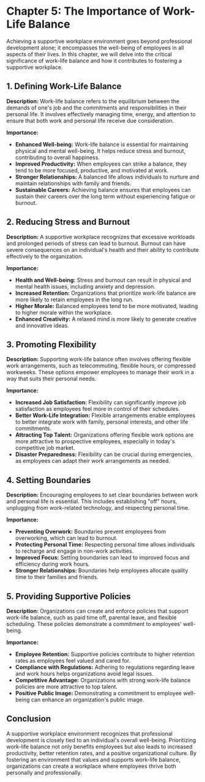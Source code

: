 Chapter 5: The Importance of Work-Life Balance
==============================================

Achieving a supportive workplace environment goes beyond professional development alone; it encompasses the well-being of employees in all aspects of their lives. In this chapter, we will delve into the critical significance of work-life balance and how it contributes to fostering a supportive workplace.

**1. Defining Work-Life Balance**
---------------------------------

**Description:** Work-life balance refers to the equilibrium between the demands of one's job and the commitments and responsibilities in their personal life. It involves effectively managing time, energy, and attention to ensure that both work and personal life receive due consideration.

**Importance:**

* **Enhanced Well-being:** Work-life balance is essential for maintaining physical and mental well-being. It helps reduce stress and burnout, contributing to overall happiness.
* **Improved Productivity:** When employees can strike a balance, they tend to be more focused, productive, and motivated at work.
* **Stronger Relationships:** A balanced life allows individuals to nurture and maintain relationships with family and friends.
* **Sustainable Careers:** Achieving balance ensures that employees can sustain their careers over the long term without experiencing fatigue or burnout.

**2. Reducing Stress and Burnout**
----------------------------------

**Description:** A supportive workplace recognizes that excessive workloads and prolonged periods of stress can lead to burnout. Burnout can have severe consequences on an individual's health and their ability to contribute effectively to the organization.

**Importance:**

* **Health and Well-being:** Stress and burnout can result in physical and mental health issues, including anxiety and depression.
* **Increased Retention:** Organizations that prioritize work-life balance are more likely to retain employees in the long run.
* **Higher Morale:** Balanced employees tend to be more motivated, leading to higher morale within the workplace.
* **Enhanced Creativity:** A relaxed mind is more likely to generate creative and innovative ideas.

**3. Promoting Flexibility**
----------------------------

**Description:** Supporting work-life balance often involves offering flexible work arrangements, such as telecommuting, flexible hours, or compressed workweeks. These options empower employees to manage their work in a way that suits their personal needs.

**Importance:**

* **Increased Job Satisfaction:** Flexibility can significantly improve job satisfaction as employees feel more in control of their schedules.
* **Better Work-Life Integration:** Flexible arrangements enable employees to better integrate work with family, personal interests, and other life commitments.
* **Attracting Top Talent:** Organizations offering flexible work options are more attractive to prospective employees, especially in today's competitive job market.
* **Disaster Preparedness:** Flexibility can be crucial during emergencies, as employees can adapt their work arrangements as needed.

**4. Setting Boundaries**
-------------------------

**Description:** Encouraging employees to set clear boundaries between work and personal life is essential. This includes establishing "off" hours, unplugging from work-related technology, and respecting personal time.

**Importance:**

* **Preventing Overwork:** Boundaries prevent employees from overworking, which can lead to burnout.
* **Protecting Personal Time:** Respecting personal time allows individuals to recharge and engage in non-work activities.
* **Improved Focus:** Setting boundaries can lead to improved focus and efficiency during work hours.
* **Stronger Relationships:** Boundaries help employees allocate quality time to their families and friends.

**5. Providing Supportive Policies**
------------------------------------

**Description:** Organizations can create and enforce policies that support work-life balance, such as paid time off, parental leave, and flexible scheduling. These policies demonstrate a commitment to employees' well-being.

**Importance:**

* **Employee Retention:** Supportive policies contribute to higher retention rates as employees feel valued and cared for.
* **Compliance with Regulations:** Adhering to regulations regarding leave and work hours helps organizations avoid legal issues.
* **Competitive Advantage:** Organizations with strong work-life balance policies are more attractive to top talent.
* **Positive Public Image:** Demonstrating a commitment to employee well-being can enhance an organization's public image.

**Conclusion**
--------------

A supportive workplace environment recognizes that professional development is closely tied to an individual's overall well-being. Prioritizing work-life balance not only benefits employees but also leads to increased productivity, better retention rates, and a positive organizational culture. By fostering an environment that values and supports work-life balance, organizations can create a workplace where employees thrive both personally and professionally.
